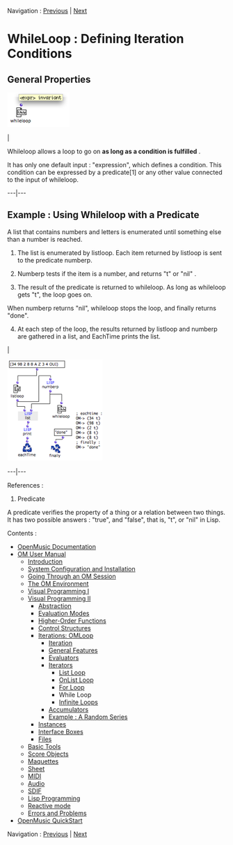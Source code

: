 
Navigation : [Previous](ForLoop "page précédente\(For Loop\)") |
[Next](InfiniteLoops "Next\(Infinite Loops\)")

# WhileLoop : Defining Iteration Conditions

## General Properties

![](../res/whilarg.png)

|

Whileloop allows a loop to go on **as long as a condition is fulfilled** .

It has only one default input : "expression", which defines a condition. This
condition can be expressed by a predicate[1] or any other value connected to
the input of whileloop.  
  
---|---  
  
## Example : Using Whileloop with a Predicate

A list that contains numbers and letters is enumerated until something else
than a number is reached.

  1. The list is enumerated by listloop. Each item returned by listloop is sent to the predicate numberp.

  2. Numberp tests if the item is a number, and returns "t" or "nil" .

  3. The result of the predicate is returned to whileloop. As long as whileloop gets "t", the loop goes on.

When numberp returns "nil", whileloop stops the loop, and finally returns
"done".

  4. At each step of the loop, the results returned by listloop and numberp are gathered in a list, and EachTime prints the list. 

|

![](../res/whilebehaioura.png)  
  
---|---  
  
References :

  1. Predicate

A predicate verifies the property of a thing or a relation between two things.
It has two possible answers : "true", and "false", that is, "t", or "nil" in
Lisp.

Contents :

  * [OpenMusic Documentation](OM-Documentation)
  * [OM User Manual](OM-User-Manual)
    * [Introduction](00-Contents)
    * [System Configuration and Installation](Installation)
    * [Going Through an OM Session](Goingthrough)
    * [The OM Environment](Environment)
    * [Visual Programming I](BasicVisualProgramming)
    * [Visual Programming II](AdvancedVisualProgramming)
      * [Abstraction](Abstraction)
      * [Evaluation Modes](EvalModes)
      * [Higher-Order Functions](HighOrder)
      * [Control Structures](Control)
      * [Iterations: OMLoop](OMLoop)
        * [Iteration](LoopIntro)
        * [General Features](LoopGeneral)
        * [Evaluators](LoopEvaluators)
        * [Iterators](LoopIterators)
          * [List Loop](ListLoop)
          * [OnList Loop](OnListLoop)
          * [For Loop](ForLoop)
          * While Loop
          * [Infinite Loops](InfiniteLoops)
        * [Accumulators](LoopAccumulators)
        * [Example : A Random Series](LoopExample)
      * [Instances](Instances)
      * [Interface Boxes](InterfaceBoxes)
      * [Files](Files)
    * [Basic Tools](BasicObjects)
    * [Score Objects](ScoreObjects)
    * [Maquettes](Maquettes)
    * [Sheet](Sheet)
    * [MIDI](MIDI)
    * [Audio](Audio)
    * [SDIF](SDIF)
    * [Lisp Programming](Lisp)
    * [Reactive mode](Reactive)
    * [Errors and Problems](errors)
  * [OpenMusic QuickStart](QuickStart-Chapters)

Navigation : [Previous](ForLoop "page précédente\(For Loop\)") |
[Next](InfiniteLoops "Next\(Infinite Loops\)")

